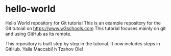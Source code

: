 # hello-world
Hello World repository for Git tutorial
This is an example repository for the Git tutoial on https://www.w3schools.com
This tutorial focuses mainly on git and using GitHub as its remote.

This repository is built step by step in the tutorial.
It now includes steps in GitHub.
Yalla Maccabi! h
Tzahov Ole!
